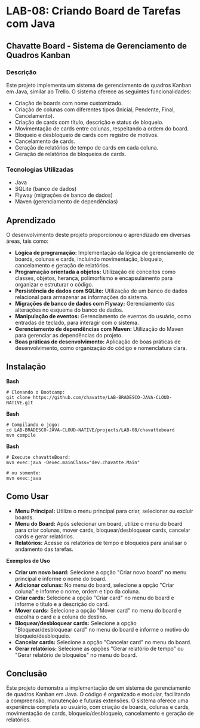 # LAB-08: Criando Board de Tarefas com Java

## Chavatte Board - Sistema de Gerenciamento de Quadros Kanban

### Descrição

Este projeto implementa um sistema de gerenciamento de quadros Kanban em Java, similar ao Trello. O sistema oferece as seguintes funcionalidades:

* Criação de boards com nome customizado.
* Criação de colunas com diferentes tipos (Inicial, Pendente, Final, Cancelamento).
* Criação de cards com título, descrição e status de bloqueio.
* Movimentação de cards entre colunas, respeitando a ordem do board.
* Bloqueio e desbloqueio de cards com registro de motivos.
* Cancelamento de cards.
* Geração de relatórios de tempo de cards em cada coluna.
* Geração de relatórios de bloqueios de cards.

### Tecnologias Utilizadas

* Java
* SQLite (banco de dados)
* Flyway (migrações de banco de dados)
* Maven (gerenciamento de dependências)

## Aprendizado

O desenvolvimento deste projeto proporcionou o aprendizado em diversas áreas, tais como:

* **Lógica de programação:** Implementação da lógica de gerenciamento de boards, colunas e cards, incluindo movimentação, bloqueio, cancelamento e geração de relatórios.
* **Programação orientada a objetos:** Utilização de conceitos como classes, objetos, herança, polimorfismo e encapsulamento para organizar e estruturar o código.
* **Persistência de dados com SQLite:**  Utilização de um banco de dados relacional para armazenar as informações do sistema.
* **Migrações de banco de dados com Flyway:**  Gerenciamento das alterações no esquema do banco de dados.
* **Manipulação de eventos:** Gerenciamento de eventos do usuário, como entradas de teclado, para interagir com o sistema.
* **Gerenciamento de dependências com Maven:** Utilização do Maven para gerenciar as dependências do projeto.
* **Boas práticas de desenvolvimento:** Aplicação de boas práticas de desenvolvimento, como organização do código e nomenclatura clara.

## Instalação

**Bash**

```
# Clonando o Bootcamp:
git clone https://github.com/chavatte/LAB-BRADESCO-JAVA-CLOUD-NATIVE.git

```
**Bash**

```
# Compilando o jogo:
cd LAB-BRADESCO-JAVA-CLOUD-NATIVE/projects/LAB-08/chavatteboard
mvn compile

```

**Bash**

```
# Execute chavatteBoard:
mvn exec:java -Dexec.mainClass="dev.chavatte.Main"

# ou somente:
mvn exec:java

```

## Como Usar

* **Menu Principal:** Utilize o menu principal para criar, selecionar ou excluir boards.
* **Menu do Board:**  Após selecionar um board, utilize o menu do board para criar colunas, mover cards, bloquear/desbloquear cards, cancelar cards e gerar relatórios.
* **Relatórios:**  Acesse os relatórios de tempo e bloqueios para analisar o andamento das tarefas.

**Exemplos de Uso**

* **Criar um novo board:**  Selecione a opção "Criar novo board" no menu principal e informe o nome do board.
* **Adicionar colunas:** No menu do board, selecione a opção "Criar coluna" e informe o nome, ordem e tipo da coluna.
* **Criar cards:**  Selecione a opção "Criar card" no menu do board e informe o título e a descrição do card.
* **Mover cards:**  Selecione a opção "Mover card" no menu do board e escolha o card e a coluna de destino.
* **Bloquear/desbloquear cards:** Selecione a opção "Bloquear/desbloquear card" no menu do board e informe o motivo do bloqueio/desbloqueio.
* **Cancelar cards:** Selecione a opção "Cancelar card" no menu do board.
* **Gerar relatórios:** Selecione as opções "Gerar relatório de tempo" ou "Gerar relatório de bloqueios" no menu do board.

## Conclusão

Este projeto demonstra a implementação de um sistema de gerenciamento de quadros Kanban em Java. O código é organizado e modular, facilitando a compreensão, manutenção e futuras extensões. O sistema oferece uma experiência completa ao usuário, com criação de boards, colunas e cards, movimentação de cards, bloqueio/desbloqueio, cancelamento e geração de relatórios.

